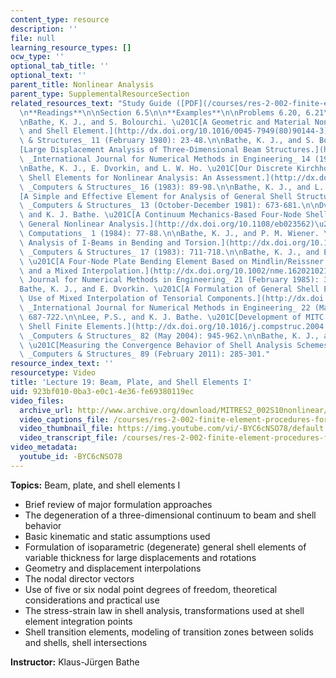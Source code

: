 ```yaml
---
content_type: resource
description: ''
file: null
learning_resource_types: []
ocw_type: ''
optional_tab_title: ''
optional_text: ''
parent_title: Nonlinear Analysis
parent_type: SupplementalResourceSection
related_resources_text: "Study Guide ([PDF](/courses/res-2-002-finite-element-procedures-for-solids-and-structures-spring-2010/resources/mitres2_002s10_lec19))\n\
  \n**Readings**\n\nSection 6.5\n\n**Examples**\n\nProblems 6.20, 6.21\n\n**References**\n\
  \nBathe, K. J., and S. Bolourchi. \u201C[A Geometric and Material Nonlinear Plate\
  \ and Shell Element.](http://dx.doi.org/10.1016/0045-7949(80)90144-3)\u201D _Computers\
  \ & Structures_ 11 (February 1980): 23-48.\n\nBathe, K. J., and S. Bolourchi. \u201C\
  [Large Displacement Analysis of Three-Dimensional Beam Structures.](http://dx.doi.org/10.1002/nme.1620140703)\u201D\
  \ _International Journal for Numerical Methods in Engineering_ 14 (1979): 961-986.\n\
  \nBathe, K. J., E. Dvorkin, and L. W. Ho. \u201C[Our Discrete Kirchhoff and Isoparametric\
  \ Shell Elements for Nonlinear Analysis: An Assessment.](http://dx.doi.org/10.1016/0045-7949(83)90150-5)\u201D\
  \ _Computers & Structures_ 16 (1983): 89-98.\n\nBathe, K. J., and L. W. Ho. \u201C\
  [A Simple and Effective Element for Analysis of General Shell Structures.](http://dx.doi.org/10.1016/0045-7949(81)90029-8)\u201D\
  \ _Computers & Structures_ 13 (October-December 1981): 673-681.\n\nDvorkin, E.,\
  \ and K. J. Bathe. \u201C[A Continuum Mechanics-Based Four-Node Shell Element for\
  \ General Nonlinear Analysis.](http://dx.doi.org/10.1108/eb023562)\u201D _Engineering\
  \ Computations_ 1 (1984): 77-88.\n\nBathe, K. J., and P. M. Wiener. \u201C[On Elastic-Plastic\
  \ Analysis of I-Beams in Bending and Torsion.](http://dx.doi.org/10.1016/0045-7949(83)90085-8)\u201D\
  \ _Computers & Structures_ 17 (1983): 711-718.\n\nBathe, K. J., and E. Dvorkin.\
  \ \u201C[A Four-Node Plate Bending Element Based on Mindlin/Reissner Plate Theory\
  \ and a Mixed Interpolation.](http://dx.doi.org/10.1002/nme.1620210213)\u201D _International\
  \ Journal for Numerical Methods in Engineering_ 21 (February 1985): 367-383.\n\n\
  Bathe, K. J., and E. Dvorkin. \u201C[A Formulation of General Shell Elements: The\
  \ Use of Mixed Interpolation of Tensorial Components.](http://dx.doi.org/10.1002/nme.1620220312)\u201D\
  \ _International Journal for Numerical Methods in Engineering_ 22 (March 1986):\
  \ 687-722.\n\nLee, P.S., and K. J. Bathe. \u201C[Development of MITC Isotropic Triangular\
  \ Shell Finite Elements.](http://dx.doi.org/10.1016/j.compstruc.2004.02.004)\u201D\
  \ _Computers & Structures_ 82 (May 2004): 945-962.\n\nBathe, K. J., and P. S. Lee.\
  \ \u201C[Measuring the Convergence Behavior of Shell Analysis Schemes.](http://dx.doi.org/10.1016/j.compstruc.2010.09.007)\u201D\
  \ _Computers & Structures_ 89 (February 2011): 285-301."
resource_index_text: ''
resourcetype: Video
title: 'Lecture 19: Beam, Plate, and Shell Elements I'
uid: 923bf010-0ba3-e0c1-4e36-fe69380119ec
video_files:
  archive_url: http://www.archive.org/download/MITRES2_002S10nonlinear/MITRES2_002S10nonlinear_lec19_300k.mp4
  video_captions_file: /courses/res-2-002-finite-element-procedures-for-solids-and-structures-spring-2010/3a630f4815c5525cbf6046bf98c49295_-BYC6cNSO78.vtt
  video_thumbnail_file: https://img.youtube.com/vi/-BYC6cNSO78/default.jpg
  video_transcript_file: /courses/res-2-002-finite-element-procedures-for-solids-and-structures-spring-2010/1b6ebe69aa8c2dd9a8ef668837612336_-BYC6cNSO78.pdf
video_metadata:
  youtube_id: -BYC6cNSO78
---
```


**Topics:** Beam, plate, and shell elements I

*   Brief review of major formulation approaches
*   The degeneration of a three-dimensional continuum to beam and shell behavior
*   Basic kinematic and static assumptions used
*   Formulation of isoparametric (degenerate) general shell elements of variable thickness for large displacements and rotations
*   Geometry and displacement interpolations
*   The nodal director vectors
*   Use of five or six nodal point degrees of freedom, theoretical considerations and practical use
*   The stress-strain law in shell analysis, transformations used at shell element integration points
*   Shell transition elements, modeling of transition zones between solids and shells, shell intersections

**Instructor:** Klaus-Jürgen Bathe